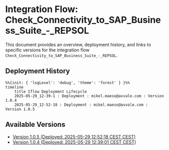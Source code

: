 # Integration Flow: Check_Connectivity_to_SAP_Business_Suite_-_REPSOL

This document provides an overview, deployment history, and links to specific versions for the integration flow `Check_Connectivity_to_SAP_Business_Suite_-_REPSOL`.

## Deployment History
<!-- DEPLOYMENT_TIMELINE_START -->
```mermaid
%%{init: { 'logLevel': 'debug', 'theme': 'forest' } }%%
timeline
    title Iflow Deployment Lifecycle
    2025-05-29_12-39-1 : Deployment : mikel.maeso@avvale.com : Version 1.0.4
    2025-05-29_12-52-18 : Deployment : mikel.maeso@avvale.com : Version 1.0.5
```
<!-- DEPLOYMENT_TIMELINE_END -->

## Available Versions
<!-- VERSION_LINKS_START -->
- [Version 1.0.5 (Deployed: 2025-05-29 12:52:18 CEST CEST)](./1.0.5/readme.md)
- [Version 1.0.4 (Deployed: 2025-05-29 12:39:01 CEST CEST)](./1.0.4/readme.md)
<!-- VERSION_LINKS_END -->